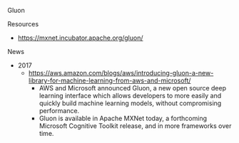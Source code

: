 
Gluon

Resources
* https://mxnet.incubator.apache.org/gluon/



News
* 2017
  * https://aws.amazon.com/blogs/aws/introducing-gluon-a-new-library-for-machine-learning-from-aws-and-microsoft/
    * AWS and Microsoft announced Gluon, a new open source deep learning interface which allows developers to more easily and quickly build machine learning models, without compromising performance.
    * Gluon is available in Apache MXNet today, a forthcoming Microsoft Cognitive Toolkit release, and in more frameworks over time.



